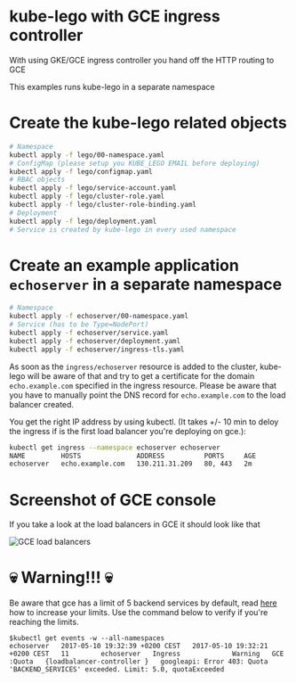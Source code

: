 # kube-lego with GCE ingress controller

With using GKE/GCE ingress controller you hand off the HTTP routing to GCE

This examples runs kube-lego in a separate namespace

# Create the kube-lego related objects

```bash
# Namespace
kubectl apply -f lego/00-namespace.yaml
# ConfigMap (please setup you KUBE_LEGO EMAIL before deploying)
kubectl apply -f lego/configmap.yaml 
# RBAC objects
kubectl apply -f lego/service-account.yaml
kubectl apply -f lego/cluster-role.yaml
kubectl apply -f lego/cluster-role-binding.yaml
# Deployment
kubectl apply -f lego/deployment.yaml
# Service is created by kube-lego in every used namespace
```

# Create an example application `echoserver` in a separate namespace

```bash
# Namespace
kubectl apply -f echoserver/00-namespace.yaml
# Service (has to be Type=NodePort)
kubectl apply -f echoserver/service.yaml
kubectl apply -f echoserver/deployment.yaml
kubectl apply -f echoserver/ingress-tls.yaml
```

As soon as the `ingress/echoserver` resource is added to the cluster, kube-lego
will be aware of that and try to get a certificate for the domain
`echo.example.com` specified in the ingress resource. Please be aware that you
have to manually point the DNS record for `echo.example.com` to the load
balancer created.

You get the right IP address by using kubectl. (It takes +/- 10 min to deloy the ingress if is the first load balancer you're deploying on gce.):

```bash
kubectl get ingress --namespace echoserver echoserver
NAME         HOSTS              ADDRESS          PORTS     AGE
echoserver   echo.example.com   130.211.31.209   80, 443   2m
```

# Screenshot of GCE console

If you take a look at the load balancers in GCE it should look like that

![GCE load balancers](gce-lbc.png)

# :skull: Warning!!! :skull:

Be aware that gce has a limit of 5 backend services by default, read [here](https://cloud.google.com/compute/quotas) how to increase your limits. 
Use the command below to verify if you're reaching the limits. 

```
$kubectl get events -w --all-namespaces
echoserver   2017-05-10 19:32:39 +0200 CEST   2017-05-10 19:32:21 +0200 CEST   11        echoserver   Ingress             Warning   GCE :Quota   {loadbalancer-controller }   googleapi: Error 403: Quota 'BACKEND_SERVICES' exceeded. Limit: 5.0, quotaExceeded
```